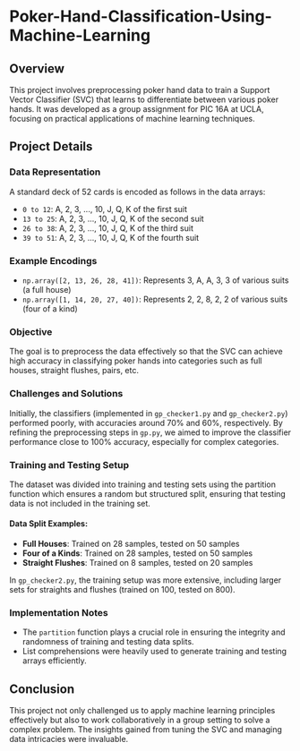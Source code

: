 # Poker-Hand-Classification-Using-Machine-Learning

## Overview
This project involves preprocessing poker hand data to train a Support Vector Classifier (SVC) that learns to differentiate between various poker hands. It was developed as a group assignment for PIC 16A at UCLA, focusing on practical applications of machine learning techniques.

## Project Details

### Data Representation
A standard deck of 52 cards is encoded as follows in the data arrays:
- `0 to 12`: A, 2, 3, ..., 10, J, Q, K of the first suit
- `13 to 25`: A, 2, 3, ..., 10, J, Q, K of the second suit
- `26 to 38`: A, 2, 3, ..., 10, J, Q, K of the third suit
- `39 to 51`: A, 2, 3, ..., 10, J, Q, K of the fourth suit

### Example Encodings
- `np.array([2, 13, 26, 28, 41])`: Represents 3, A, A, 3, 3 of various suits (a full house)
- `np.array([1, 14, 20, 27, 40])`: Represents 2, 2, 8, 2, 2 of various suits (four of a kind)

### Objective
The goal is to preprocess the data effectively so that the SVC can achieve high accuracy in classifying poker hands into categories such as full houses, straight flushes, pairs, etc.

### Challenges and Solutions
Initially, the classifiers (implemented in `gp_checker1.py` and `gp_checker2.py`) performed poorly, with accuracies around 70% and 60%, respectively. By refining the preprocessing steps in `gp.py`, we aimed to improve the classifier performance close to 100% accuracy, especially for complex categories.

### Training and Testing Setup
The dataset was divided into training and testing sets using the partition function which ensures a random but structured split, ensuring that testing data is not included in the training set.

#### Data Split Examples:
- **Full Houses**: Trained on 28 samples, tested on 50 samples
- **Four of a Kinds**: Trained on 28 samples, tested on 50 samples
- **Straight Flushes**: Trained on 8 samples, tested on 20 samples

In `gp_checker2.py`, the training setup was more extensive, including larger sets for straights and flushes (trained on 100, tested on 800).

### Implementation Notes
- The `partition` function plays a crucial role in ensuring the integrity and randomness of training and testing data splits.
- List comprehensions were heavily used to generate training and testing arrays efficiently.

## Conclusion
This project not only challenged us to apply machine learning principles effectively but also to work collaboratively in a group setting to solve a complex problem. The insights gained from tuning the SVC and managing data intricacies were invaluable.
